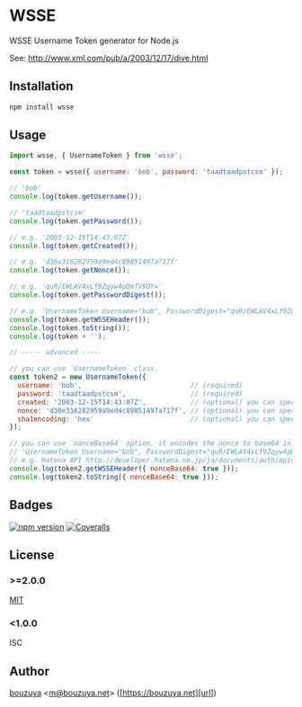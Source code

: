 # WSSE

WSSE Username Token generator for Node.js

See: <http://www.xml.com/pub/a/2003/12/17/dive.html>

## Installation

```bash
npm install wsse
```

## Usage

```javascript
import wsse, { UsernameToken } from 'wsse';

const token = wsse({ username: 'bob', password: 'taadtaadpstcsm' });

// 'bob'
console.log(token.getUsername());

// 'taadtaadpstcsm'
console.log(token.getPassword());

// e.g. '2003-12-15T14:43:07Z'
console.log(token.getCreated());

// e.g. 'd36e316282959a9ed4c89851497a717f'
console.log(token.getNonce());

// e.g. 'quR/EWLAV4xLf9Zqyw4pDmfV9OY='
console.log(token.getPasswordDigest());

// e.g. 'UsernameToken Username="bob", PasswordDigest="quR/EWLAV4xLf9Zqyw4pDmfV9OY=", Nonce="d36e316282959a9ed4c89851497a717f", Created="2003-12-15T14:43:07Z"'
console.log(token.getWSSEHeader());
console.log(token.toString());
console.log(token + '');

// ----- advanced -----

// you can use `UsernameToken` class.
const token2 = new UsernameToken({
  username: 'bob',                           // (required)
  password: 'taadtaadpstcsm',                // (required)
  created: '2003-12-15T14:43:07Z',           // (optional) you can specify `craeted`.
  nonce: 'd36e316282959a9ed4c89851497a717f', // (optional) you can specify `nonce`.
  sha1encoding: 'hex'                        // (optional) you can specify `sha1encoding` for wrong WSSE Username Token implementation.
});

// you can use `nonceBase64` option. it encodes the nonce to base64 in header.
// 'UsernameToken Username="bob", PasswordDigest="quR/EWLAV4xLf9Zqyw4pDmfV9OY=", Nonce="ZDM2ZTMxNjI4Mjk1OWE5ZWQ0Yzg5ODUxNDk3YTcxN2Y=", Created="2003-12-15T14:43:07Z"'
// e.g. Hatena API http://developer.hatena.ne.jp/ja/documents/auth/apis/wsse
console.log(token2.getWSSEHeader({ nonceBase64: true }));
console.log(token2.toString({ nonceBase64: true }));
```

## Badges

[![npm version][npm-badge-url]][npm-url]
[![Coveralls][coveralls-badge-url]][coveralls-url]

[coveralls-badge-url]: https://img.shields.io/coveralls/github/bouzuya/node-wsse.svg
[coveralls-url]: https://coveralls.io/github/bouzuya/node-wsse
[npm-badge-url]: https://img.shields.io/npm/v/wsse.svg
[npm-url]: https://www.npmjs.com/package/wsse

## License

### >=2.0.0

[MIT](LICENSE)

### <1.0.0

ISC

## Author

[bouzuya][user] &lt;[m@bouzuya.net][email]&gt; ([https://bouzuya.net][url])

[user]: https://github.com/bouzuya
[email]: mailto:m@bouzuya.net
[url]: https://bouzuya.net
